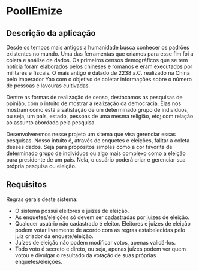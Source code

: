 # PoollEmize

## Descrição da aplicação

Desde os tempos mais antigos a humanidade busca conhecer os padrões existentes no mundo. Uma das ferramentas que criamos para esse fim foi a coleta e análise de dados. Os primeiros censos demográficos que se tem notícia foram elaborados pelos chineses e romanos e eram executados por militares e fiscais. O mais antigo é datado de 2238 a.C. realizado na China pelo imperador Yao com o objetivo de coletar informações sobre o número de pessoas e lavouras cultivadas.

Dentre as formas de realização de censo, destacamos as pesquisas de opinião, com o intuito de mostrar a realização da democracia. Elas nos mostram como está a satisfação de um determinado grupo de individuos, ou seja, um país, estado, pessoas de uma mesma religião, etc; com relação ao assunto abordado pela pesquisa.

Desenvolveremos nesse projeto um sitema que visa gerenciar essas pesquisas. Nosso intuito é, através de enquetes e eleições, falitar a coleta desses dados. Seja para propósitos simples como a cor favorita de determinado grupo de indivíduos ou algo mais complexo como a eleição para presidente de um país. Nela, o usuário poderá criar e gerenciar sua própria pesquisa ou eleição.

## Requisitos

Regras gerais deste sistema:
- O sistema possui eleitores e juizes de eleição.
- As enquetes/eleições só devem ser cadastradas por juízes de eleição.
- Qualquer usuário não cadastrado é eleitor. Eleitores e juízes de eleição podem votar livremente de acordo com as regras estabelecidas pelo juiz criador da enquete/eleição.
- Juízes de eleição não podem modificar votos, apenas validá-los.
- Todo voto é secreto e direto, ou seja, apenas juízes podem ver quem votou e divulgar o resultado da votação de suas próprias enquetes/eleições.
